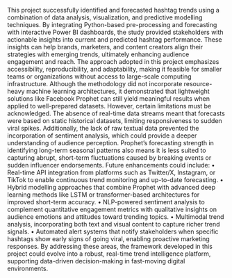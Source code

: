 This project successfully identified and forecasted hashtag trends using a combination of data analysis, visualization, and predictive modelling techniques. By integrating Python-based pre-processing and forecasting with interactive Power BI dashboards, the study provided stakeholders with actionable insights into current and predicted hashtag performance. These insights can help brands, marketers, and content creators align their strategies with emerging trends, ultimately enhancing audience engagement and reach.
The approach adopted in this project emphasizes accessibility, reproducibility, and adaptability, making it feasible for smaller teams or organizations without access to large-scale computing infrastructure. Although the methodology did not incorporate resource-heavy machine learning architectures, it demonstrated that lightweight solutions like Facebook Prophet can still yield meaningful results when applied to well-prepared datasets.
However, certain limitations must be acknowledged. The absence of real-time data streams meant that forecasts were based on static historical datasets, limiting responsiveness to sudden viral spikes. Additionally, the lack of raw textual data prevented the incorporation of sentiment analysis, which could provide a deeper understanding of audience perception. Prophet’s forecasting strength in identifying long-term seasonal patterns also means it is less suited to capturing abrupt,
short-term fluctuations caused by breaking events or sudden influencer endorsements.
Future enhancements could include:
• Real-time API integration from platforms such as Twitter/X, Instagram, or TikTok to enable continuous trend monitoring and up-to-date forecasting.
• Hybrid modelling approaches that combine Prophet with advanced deep learning methods like LSTM or transformer-based architectures for improved short-term accuracy.
• NLP-powered sentiment analysis to complement quantitative engagement metrics with qualitative insights on audience emotions and attitudes toward trending topics.
• Multimodal trend analysis, incorporating both text and visual content to capture richer trend signals.
• Automated alert systems that notify stakeholders when specific hashtags show early signs of going viral, enabling proactive marketing responses.
By addressing these areas, the framework developed in this project could evolve into a robust, real-time trend intelligence platform, supporting data-driven decision-making in fast-moving digital environments.
